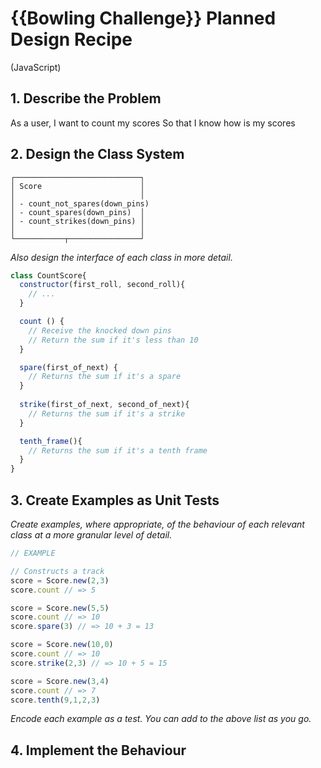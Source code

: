 # {{Bowling Challenge}} Planned Design Recipe
(JavaScript)

## 1. Describe the Problem

As a user,
I want to count my scores
So that I know how is my scores

## 2. Design the Class System


```
┌────────────────────────────┐
│ Score                      │
│                            │
│ - count_not_spares(down_pins)
│ - count_spares(down_pins)  │
│ - count_strikes(down_pins) │
│                            │
└───────────┬────────────────┘
```

_Also design the interface of each class in more detail._

```javascript
class CountScore{
  constructor(first_roll, second_roll){
    // ...
  }

  count () {
    // Receive the knocked down pins
    // Return the sum if it's less than 10
  }

  spare(first_of_next) {
    // Returns the sum if it's a spare
  }
  
  strike(first_of_next, second_of_next){
    // Returns the sum if it's a strike
  }

  tenth_frame(){
    // Returns the sum if it's a tenth frame
  }
}

```

## 3. Create Examples as Unit Tests

_Create examples, where appropriate, of the behaviour of each relevant class at
a more granular level of detail._

```javascript
// EXAMPLE

// Constructs a track
score = Score.new(2,3)
score.count // => 5

score = Score.new(5,5)
score.count // => 10
score.spare(3) // => 10 + 3 = 13

score = Score.new(10,0)
score.count // => 10
score.strike(2,3) // => 10 + 5 = 15

score = Score.new(3,4)
score.count // => 7
score.tenth(9,1,2,3)
```

_Encode each example as a test. You can add to the above list as you go._

## 4. Implement the Behaviour
